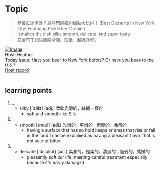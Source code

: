 # Topic

> 醃黃瓜冰淇淋？最熱門的紐約甜點大比拼！ (Best Desserts in New York City! Featuring Pickle Ice-Cream!) <br>
> It makes the dish silky smooth, delicate, and super tasty. <br>
> 它讓布丁如絲綢般滑順、細緻，超級好吃。 <br>

[![Image](https://cdn.voicetube.com/assets/thumbnails/ANGhGpotbBY.jpg)](https://www.youtube.com/embed/ANGhGpotbBY?rel=0&showinfo=0&cc_load_policy=0&controls=1&autoplay=1&iv_load_policy=3&playsinline=1&wmode=transparent&start=151&end=157&enablejsapi=1&origin=https://tw.voicetube.com&widgetid=1)<br>
Host: Heather
<br>Today issue: Have you been to New York before? Or have you been to the U.S.?
<br>
[Host record](https://cdn.voicetube.com/tmp/everyday_records/heather_vt_39303/3226.mp3)
<br><br>
## learning points
1. _
	* silky [ˋsɪlkɪ] (adj.) 柔軟光滑的，絲綢一樣的
		- soft and smooth like Silk
2. _
	* smooth [smuð] (adj.) 光滑的，平滑的；醇厚的，香醇的
		- having a surface that has no hold lumps or areas that rise or fall in the food I can be explained as having a pleasant flavor that is not sour or bitter
3. _
	* delicate [ˋdɛləkət] (adj.)  柔和的，輕柔的，清淡的；脆弱的，嬌嫩的
		- pleasantly soft our life, meeting careful treatment especially because it's easily damaged
